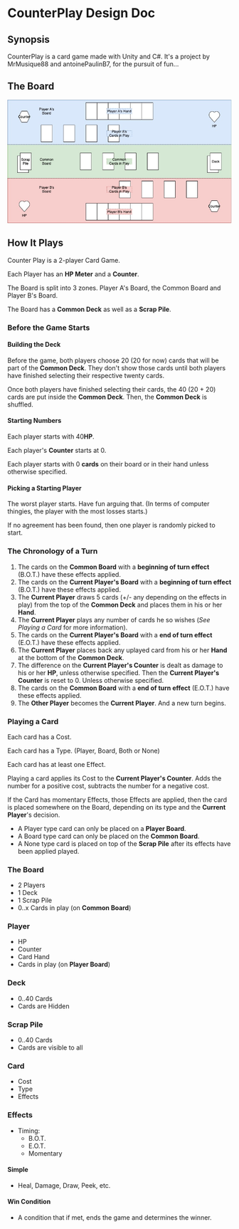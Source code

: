 # CounterPlay Design Doc

## Synopsis

CounterPlay is a card game made with Unity and C#. It's a project by MrMusique88 and antoinePaulinB7, for the pursuit of fun...

## The Board

![Board](CounterPlayBoard.jpg)

## How It Plays
Counter Play is a 2-player Card Game.

Each Player has an **HP Meter** and a **Counter**.

The Board is split into 3 zones. Player A's Board, the Common Board and Player B's Board.

The Board has a **Common Deck** as well as a **Scrap Pile**.

### Before the Game Starts

#### Building the Deck
Before the game, both players choose 20 (20 for now) cards that will be part of the **Common Deck**. They don't show those cards until both players have finished selecting their respective twenty cards.

Once both players have finished selecting their cards, the 40 (20 + 20) cards are put inside the **Common Deck**. Then, the **Common Deck** is shuffled.

#### Starting Numbers
Each player starts with 40**HP**.

Each player's **Counter** starts at 0.

Each player starts with 0 **cards** on their board or in their hand unless otherwise specified.

#### Picking a Starting Player
The worst player starts. Have fun arguing that. (In terms of computer thingies, the player with the most losses starts.)

If no agreement has been found, then one player is randomly picked to start.

### The Chronology of a Turn
1. The cards on the **Common Board** with a **beginning of turn effect** (B.O.T.) have these effects applied.
2. The cards on the **Current Player's Board** with a **beginning of turn effect** (B.O.T.) have these effects applied.
3. The **Current Player** draws 5 cards (+/- any depending on the effects in play) from the top of the **Common Deck** and places them in his or her **Hand**.
4. The **Current Player** plays any number of cards he so wishes (*See Playing a Card* for more information).
5. The cards on the **Current Player's Board** with a **end of turn effect** (E.O.T.) have these effects applied.
6. The **Current Player** places back any uplayed card from his or her **Hand** at the bottom of the **Common Deck**.
7. The difference on the **Current Player's Counter** is dealt as damage to his or her **HP**, unless otherwise specified. Then the **Current Player's Counter** is reset to 0. Unless otherwise specified.
8. The cards on the **Common Board** with a **end of turn effect** (E.O.T.) have these effects applied.
9. The **Other Player** becomes the **Current Player**. And a new turn begins.

### Playing a Card
Each card has a Cost.

Each card has a Type. (Player, Board, Both or None)

Each card has at least one Effect.

Playing a card applies its Cost to the **Current Player's Counter**. Adds the number for a positive cost, subtracts the number for a negative cost.

If the Card has momentary Effects, those Effects are applied, then the card is placed somewhere on the Board, depending on its type and the **Current Player**'s decision.
  * A Player type card can only be placed on a **Player Board**.
  * A Board type card can only be placed on the **Common Board**.
  * A None type card is placed on top of the **Scrap Pile** after its effects have been applied played.
  
### The Board
* 2 Players
* 1 Deck
* 1 Scrap Pile
* 0..x Cards in play (on **Common Board**)

### Player
* HP
* Counter
* Card Hand
* Cards in play (on **Player Board**)

### Deck
* 0..40 Cards
* Cards are Hidden

### Scrap Pile
* 0..40 Cards
* Cards are visible to all

### Card
* Cost
* Type
* Effects

### Effects
* Timing:
  * B.O.T.
  * E.O.T.
  * Momentary
#### Simple
* Heal, Damage, Draw, Peek, etc.

#### Win Condition
* A condition that if met, ends the game and determines the winner.

